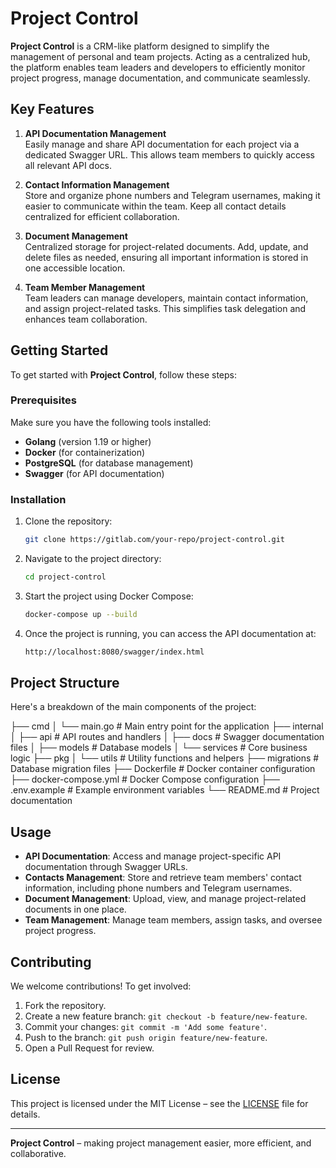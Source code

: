 # Project Control

**Project Control** is a CRM-like platform designed to simplify the management of personal and team projects. Acting as a centralized hub, the platform enables team leaders and developers to efficiently monitor project progress, manage documentation, and communicate seamlessly.

## Key Features

1. **API Documentation Management**  
   Easily manage and share API documentation for each project via a dedicated Swagger URL. This allows team members to quickly access all relevant API docs.

2. **Contact Information Management**  
   Store and organize phone numbers and Telegram usernames, making it easier to communicate within the team. Keep all contact details centralized for efficient collaboration.

3. **Document Management**  
   Centralized storage for project-related documents. Add, update, and delete files as needed, ensuring all important information is stored in one accessible location.

4. **Team Member Management**  
   Team leaders can manage developers, maintain contact information, and assign project-related tasks. This simplifies task delegation and enhances team collaboration.

## Getting Started

To get started with **Project Control**, follow these steps:

### Prerequisites

Make sure you have the following tools installed:

- **Golang** (version 1.19 or higher)
- **Docker** (for containerization)
- **PostgreSQL** (for database management)
- **Swagger** (for API documentation)

### Installation

1. Clone the repository:

    ```bash
    git clone https://gitlab.com/your-repo/project-control.git
    ```

2. Navigate to the project directory:

    ```bash
    cd project-control
    ```

3. Start the project using Docker Compose:

    ```bash
    docker-compose up --build
    ```

4. Once the project is running, you can access the API documentation at:

    ```bash
    http://localhost:8080/swagger/index.html
    ```

## Project Structure

Here's a breakdown of the main components of the project:

├── cmd │ └── main.go # Main entry point for the application ├── internal │ ├── api # API routes and handlers │ ├── docs # Swagger documentation files │ ├── models # Database models │ └── services # Core business logic ├── pkg │ └── utils # Utility functions and helpers ├── migrations # Database migration files ├── Dockerfile # Docker container configuration ├── docker-compose.yml # Docker Compose configuration ├── .env.example # Example environment variables └── README.md # Project documentation


## Usage

- **API Documentation**: Access and manage project-specific API documentation through Swagger URLs.
- **Contacts Management**: Store and retrieve team members' contact information, including phone numbers and Telegram usernames.
- **Document Management**: Upload, view, and manage project-related documents in one place.
- **Team Management**: Manage team members, assign tasks, and oversee project progress.

## Contributing

We welcome contributions! To get involved:

1. Fork the repository.
2. Create a new feature branch: `git checkout -b feature/new-feature`.
3. Commit your changes: `git commit -m 'Add some feature'`.
4. Push to the branch: `git push origin feature/new-feature`.
5. Open a Pull Request for review.

## License

This project is licensed under the MIT License – see the [LICENSE](LICENSE) file for details.

---

**Project Control** – making project management easier, more efficient, and collaborative.
